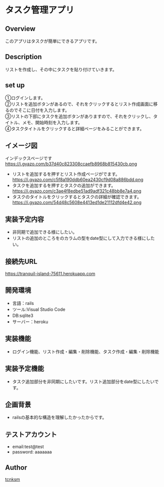 タスク管理アプリ
====

## Overview
このアプリはタスクが簡単にできるアプリです。

## Description
リストを作成し、その中にタスクを貼り付けていきます。

## set up
①ログインします。  
②リストを追加ボタンがあるので、それをクリックするとリスト作成画面に移るのでそこに日付を入力します。  
③リストの下部にタスクを追加ボタンがありますので、それをクリックし、タイトル、メモ、開始時刻を入力します。  
④タスクタイトルをクリックすると詳細ページをみることができます。

## イメージ図
インデックスページです  
https://i.gyazo.com/b37d40c823308ccaefb8968b815430cb.png  
- リストを追加するを押すとリスト作成ページがでます。  
https://i.gyazo.com/c5f8a190ddb60ea2430cf9d08a886bdd.png  
- タスクを追加するを押すとタスクの追加ができます。  
https://i.gyazo.com/c3ae4f8edbe51ad9adf321c48bb8e7a4.png  
- タスクのタイトルをクリックするとタスクの詳細が確認できます。  
https://i.gyazo.com/54d48c5608e4413ed1de21112dfd4e42.png  

## 実装予定内容
- 非同期で追加できる様にしたい。  
- リストの追加のところをのカラムの型をdate型にして入力できる様にしたい。  

## 接続先URL
https://tranquil-island-75611.herokuapp.com

## 開発環境　
- 言語：rails　
- ツール:Visual Studio Code 　
- DB:sqlite3　
- サーバー：heroku
## 実装機能　
- ログイン機能、リスト作成・編集・削除機能、タスク作成・編集・削除機能
## 実装予定機能
- タスク追加部分を非同期にしたいです。リスト追加部分をdate型にしたいです。

## 企画背景　
- railsの基本的な構造を理解したかったからです。

## テストアカウント
- email:test@test
- password: aaaaaaa




## Author

[tcnksm](https://github.com/wattyo0314/todo.git)

